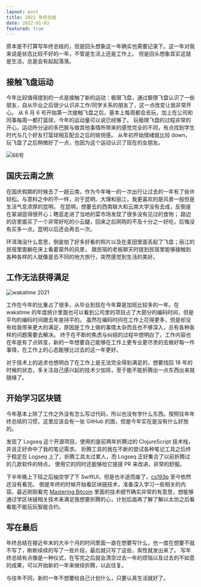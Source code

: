 ```yaml
---
layout: post
title: 2022 年终总结
date: 2022-01-03
featured: true
---
```


原本是不打算写年终总结的，但是回头想象这一年确实也需要记录下。这一年对我来说是状态比较不好的一年，不管是生活上还是工作上。
但是回头想象其实这就是生活，总是会有起起落落。

## 接触飞盘运动

今年比较值得提到的一点是接触了新的运动：极限飞盘，通过极限飞盘认识了一些朋友，自从毕业之后很少认识非工作/同学关系的朋友了，这一点改变让我非常开心。
从 6 月 6 号开始第一次接触飞盘之后，基本上每周都会去玩，加上在公司和同事每周一都打篮球，今年的运动量可以说已经够了。
玩极限飞盘的过程非常的开心，运动所分泌的多巴胺与做其他事情所带来的感觉完全的不同，有点找到学生时代与几个好友打篮球相互配合之后的愉悦感。
从年初开始情绪就比较 down，玩飞盘了之后稍微好了一点，也因为这个运动认识了现在的女朋友。

![66号](https://ahonn-me.oss-cn-beijing.aliyuncs.com/images/P6qJzU.jpeg)

## 国庆云南之旅

在国庆假期的时候去了一趟云南，作为今年唯一的一次出行让过去的一年有了些许轻松。与意料之中的不一样，对于昆明、大理和丽江，我更喜欢的是风景一般但是生活气息浓厚的昆明。
在昆明，想要去的西南联大和云南大学没有去成，反倒是在翠湖逛得很开心；瞎逛走进了当地的菜市场发现了很多没有见过的食物；
路边的店里面买了一个非常好吃的小云腿，回来之后网购的不及十分之一好吃，后悔没有买多一点。昆明以后还会再去一次。

环洱海没什么意思，倒是拍了好多好看的照片以及在麦田里面丢起了飞盘；丽江的民宿里面躺在床上看着窗外的风景，
跟民宿的老板聊天时提到民宿里能够接触到各种各样的人就像是去不同的地方旅行，突然感觉到生活的美好。

## 工作无法获得满足

![wakatime 2021](https://ahonn-me.oss-cn-beijing.aliyuncs.com/images/GZIpU1.png)

工作在今年的比重占了很多，从毕业到现在今年算是加班比较多的一年。在 wakatime 的年度统计里面也可以看到公司里的项目占了大部分的编码时间，但是平均的编码时间跟去年是持平的。
虽然在编码时间在工作上花得更多，但是却没有给我带来更大的满足，原因是工作上做的事情太杂而且也不够深入，总有各种各样的问题需要去解决。
终于在不断的焦虑与纠结的过程中想明白了，工作内容也在年底有了点转变，新的一年想要自己能够在工作上更专业更尽责的去做好每一件事情，在工作上的心态能够比过去的这一年更好。

对于技术上的追求也想明白了在工作上是无法完全得到满足的，想要找回 18 年的时候的状态，多关注自己感兴起的技术少加班，至于能不能折腾出一点东西出来就随缘了。

## 开始学习区块链

今年基本上除了工作之外没有怎么写过代码，所以也没有学什么东西。按照往年年终总结的习惯，这里应该会有一张 GitHub 的图，但是今年实在是没有什么好放的。

发现了 Logseq 这个开源项目，使用的是前两年折腾过的 ClojureScript 技术栈，并且正好命中了我的笔记需求。
折腾工具的我在不断的尝试各种笔记工具之后终于稳定在 Logseq 上了，折腾工具太过累人，而 Logseq 正好集合了以前折腾过的几款软件的特点。
使用它的同时还能够给它提提 PR 来改进，非常的舒服。

下半年晚上下班之后抽空学了下 SwiftUI，但是也半途而废了，[cs193p](https://cs193p.sites.stanford.edu/) 至今依然还没有看完。
倒是年终的时候开始看区块链技术，准备深入学习一些相关的内容。最近刚刚看完 [Mastering Bitcoin](https://github.com/bitcoinbook/bitcoinbook)
里面的技术细节确实非常的有意思，想能够通过学区块链相关技术来满足我想要折腾的心，计划后面再了解了解以太坊之后看看能不能玩玩智能合约。

## 写在最后

年终总结在接近年末的大半个月的时间里面一直在想要写什么，也一度在想要不就不写了，断断续续的写了一些片段，最后就只写了这些，索性就发出来了。
写年终总结有点像是一种仪式，在写完之后就会清空过去一年的烦恼以及过去的不如意的成果，可以开始新的一年来继续折腾，以此往复。

与往年不同，新的一年不想要给自己计划什么，只要认真生活就好了。
